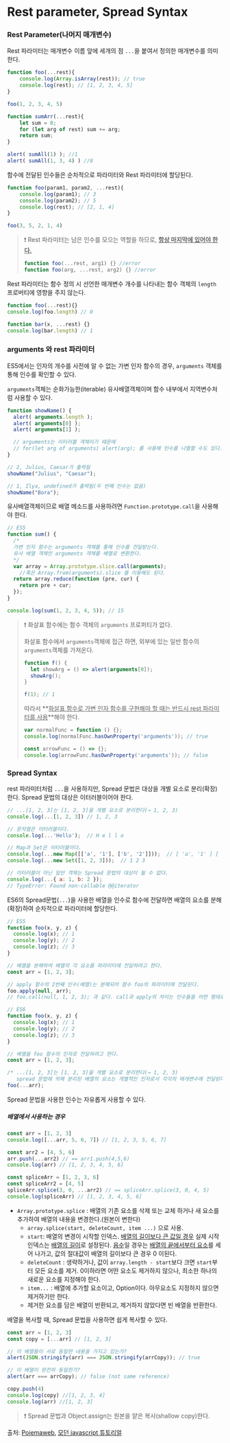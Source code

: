 # Rest parameter, Spread Syntax 

### Rest Parameter(나머지 매개변수)

Rest 파라미터는 매개변수 이름 앞에 세개의 점 `...`을 붙여서 정의한 매개변수를 의미한다.

```js
function foo(...rest){
    console.log(Array.isArray(rest)); // true
    console.log(rest); // [1, 2, 3, 4, 5]
}

foo(1, 2, 3, 4, 5)

function sumArr(...rest){
    let sum = 0;
    for (let arg of rest) sum += arg;
    return sum;
}

alert( sumAll(1) ); //1
alert( sumAll(1, 3, 4) ) //8
```

함수에 전달된 인수들은 순차적으로 파라미터와 Rest 파라미터에 할당된다.

```js
function foo(param1, param2, ...rest){
    console.log(param1); // 3
    console.log(param2); // 5
    console.log(rest); // [2, 1, 4]
}

foo(3, 5, 2, 1, 4)
```

> ❗ Rest 파라미터는 남은 인수를 모으는 역할을 하므로, **<u>항상 마지막에 있어야 한다.</u>**
>
> ```js
> function foo(...rest, arg1) {} //error
> function foo(arg, ...rest, arg2) {} //error
> ```

Rest 파라미터는 함수 정의 시 선언한 매개변수 개수를 나타내는 함수 객체의 `length` 프로버티에 영향을 주지 않는다.

```js
function foo(...rest){}
console.log(foo.length) // 0

function bar(x, ...rest) {}
console.log(bar.length) // 1
```

### arguments 와 rest 파라미터

ES5에서는 인자의 개수를 사전에 알 수 없는 가변 인자 함수의 경우, `arguments` 객체를 통해 인수를 확인할 수 있다.

`arguments`객체는 순화가능한(iterable) 유사배열객체이며 함수 내부에서 지역변수처럼 사용할 수 있다.

```js
function showName() {
  alert( arguments.length );
  alert( arguments[0] );
  alert( arguments[1] );

  // arguments는 이터러블 객체이기 때문에
  // for(let arg of arguments) alert(arg); 를 사용해 인수를 나열할 수도 있다.
}

// 2, Julius, Caesar가 출력됨
showName("Julius", "Caesar");

// 1, Ilya, undefined가 출력됨(두 번째 인수는 없음)
showName("Bora");
```

유사배열객체이므로 배열 메소드를 사용하려면 `Function.prototype.call`을 사용해야 한다.

```js
// ES5
function sum() {
  /*
  가변 인자 함수는 arguments 객체를 통해 인수를 전달받는다.
  유사 배열 객체인 arguments 객체를 배열로 변환한다.
  */
  var array = Array.prototype.slice.call(arguments);
    //혹은 Array.from(arguments).slice 를 이용해도 된다.
  return array.reduce(function (pre, cur) {
    return pre + cur;
  });
}

console.log(sum(1, 2, 3, 4, 5)); // 15
```

> ❗ 화살표 함수에는 함수 객체의 `arguments` 프로퍼티가 없다.
>
> 화살표 함수에서 `arguments`객체에 접근 하면, 외부에 있는 일반 함수의 `arguments`객체를 가져온다.
>
> ```js
> function f() {
>   let showArg = () => alert(arguments[0]);
>   showArg();
> }
> 
> f(1); // 1
> ```
>
> 따라서 **<u>화살표 함수로 가변 인자 함수를 구현해야 할 때는 반드시 rest 파라미터를 사용</u>**해야 한다.
>
> ```js
> var normalFunc = function () {};
> console.log(normalFunc.hasOwnProperty('arguments')); // true
> 
> const arrowFunc = () => {};
> console.log(arrowFunc.hasOwnProperty('arguments')); // false
> ```

### Spread Syntax

rest 파라미터처럼 `...`을 사용하지만, Spread 문법은 대상을 개별 요소로 분리(확장)한다. Spread 문법의 대상은 이터러블이어야 한다.

```js
// ...[1, 2, 3]는 [1, 2, 3]을 개별 요소로 분리한다(→ 1, 2, 3)
console.log(...[1, 2, 3]) // 1, 2, 3

// 문자열은 이터러블이다.
console.log(...'Hello');  // H e l l o

// Map과 Set은 이터러블이다.
console.log(...new Map([['a', '1'], ['b', '2']]));  // [ 'a', '1' ] [ 'b', '2' ]
console.log(...new Set([1, 2, 3]));  // 1 2 3

// 이터러블이 아닌 일반 객체는 Spread 문법의 대상이 될 수 없다.
console.log(...{ a: 1, b: 2 });
// TypeError: Found non-callable @@iterator
```

ES6의 Spread문법(`...`)을 사용한 배열을 인수로 함수에 전달하면 배열의 요소를 분해(확장)하여 순차적으로 파라미터에 할당한다.

```js
// ES5
function foo(x, y, z) {
  console.log(x); // 1
  console.log(y); // 2
  console.log(z); // 3
}

// 배열을 분해하여 배열의 각 요소를 파라미터에 전달하려고 한다.
const arr = [1, 2, 3];

// apply 함수의 2번째 인수(배열)는 분해되어 함수 foo의 파라이터에 전달된다.
foo.apply(null, arr);
// foo.call(null, 1, 2, 3); 과 같다. call과 apply의 차이는 인수들을 어떤 형태로 받는가의 차이.

// ES6
function foo(x, y, z) {
  console.log(x); // 1
  console.log(y); // 2
  console.log(z); // 3
}

// 배열을 foo 함수의 인자로 전달하려고 한다.
const arr = [1, 2, 3];

/* ...[1, 2, 3]는 [1, 2, 3]을 개별 요소로 분리한다(→ 1, 2, 3)
   spread 문법에 의해 분리된 배열의 요소는 개별적인 인자로서 각각의 매개변수에 전달된다. */
foo(...arr);
```

Spread 문법을 사용한 인수는 자유롭게 사용할 수 있다.

##### 배열에서 사용하는 경우

```js
const arr = [1, 2, 3]
console.log([...arr, 5, 6, 7]) // [1, 2, 3, 5, 6, 7]

const arr2 = [4, 5, 6]
arr.push(...arr2) // == arr1.push(4,5,6)
console.log(arr) // [1, 2, 3, 4, 5, 6]

const spliceArr = [1, 2, 3, 6]
const spliceArr2 = [4, 5]
spliceArr.splice(3, 0, ...arr2) // == spliceArr.splice(3, 0, 4, 5)
console.log(spliceArr) // [1, 2, 3, 4, 5, 6]
```

* `Array.prototype.splice` : 배열의 기존 요소를 삭제 또는 교체 하거나 새 요소를 추가하여 배열의 내용을 변경한다.(원본이 변한다)
  * `array.splice(start, deleteCount, item ...)` 으로 사용.
  * `start`: 배열의 변경이 시작할 인덱스. <u>배열의 길이보다 큰 값일 경우</u> 실제 시작 인덱스는 <u>배열의 길이</u>로 설정된다. <u>음수</u>일 경우는 <u>배열의 끝에서부터 요소</u>를 세어 나가고, 값의 절대값이 배열의 길이보다 큰 경우 0 이된다. 
  * `deleteCount` : 생략하거나, 값이 `array.length - start`보다 크면 `start`부터 모든 요소를 제거. 0이하라면 어떤 요소도 제거하지 않으나, 최소한 하나의 새로운 요소를 지정해야 한다.
  * `item...` : 배열에 추가할 요소이고, Option이다. 아무요소도 지정하지 않으면 제거하기만 한다.
  * 제거한 요소를 담은 배열이 반환되고, 제거하지 않았다면 빈 배열을 반환한다.

배열을 복사할 때, Spread 문법을 사용하면 쉽게 복사할 수 있다.

```js
const arr = [1, 2, 3]
const copy = [...arr] // [1, 2, 3]

// 이 배열들이 서로 동일한 내용을 가지고 있는가?
alert(JSON.stringify(arr) === JSON.stringify(arrCopy)); // true

// 이 배열이 완전히 동일한가?
alert(arr === arrCopy); // false (not same reference)

copy.push(4) 
console.log(copy) //[1, 2, 3, 4]
console.log(arr) //[1, 2, 3]
```

> ❗ Spread 문법과 Object.assign는 원본을 얕은 복사(shallow copy)한다. 



출처: [Poiemaweb](https://poiemaweb.com/es6-extended-parameter-handling), [모던 javascript 튜토리얼](https://ko.javascript.info/rest-parameters-spread)

